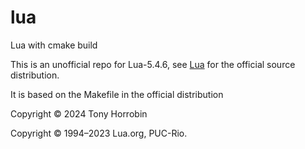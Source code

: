 # lua
Lua with cmake build

This is an unofficial repo for Lua-5.4.6, see [Lua](https://lua.org) for the official source distribution.

It is based on the Makefile in the official distribution

Copyright © 2024 Tony Horrobin

Copyright © 1994–2023 Lua.org, PUC-Rio. 
